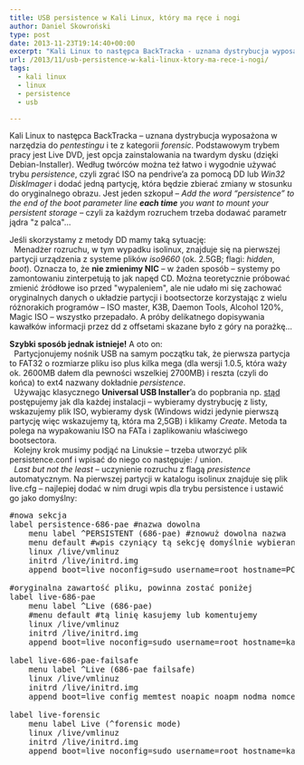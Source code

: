 ```yaml
---
title: USB persistence w Kali Linux, który ma ręce i nogi
author: Daniel Skowroński
type: post
date: 2013-11-23T19:14:40+00:00
excerpt: "Kali Linux to następca BackTracka - uznana dystrybucja wyposażona w narzędzia do <i>pentestingu</i> i te z kategorii <i>forensic</i>. Podstawowym trybem pracy jest Live DVD, jest opcja zainstalowania na twardym dysku (dzięki Debian-Installer). Według twórców można też łatwo i wygodnie używać trybu <i>pesistence</i>, czyli zgrać ISO na pendrive'a za pomocą DD lub <i>Win32 DiskImager</i> i dodać jedną partycję, która będzie zbierać zmiany w stosunku do oryginalnego obrazu. Jest jeden szkopuł - <i>Add the word “persistence” to the end of the boot parameter line <b>each time</b> you want to mount your persistent storage</i> - czyli za każdym rozruchem trzeba dodawać parametr jądra &quot;z palca&quot;..."
url: /2013/11/usb-persistence-w-kali-linux-ktory-ma-rece-i-nogi/
tags:
  - kali linux
  - linux
  - persistence
  - usb

---
```

Kali Linux to następca BackTracka &#8211; uznana dystrybucja wyposażona w narzędzia do _pentestingu_ i te z kategorii _forensic_. Podstawowym trybem pracy jest Live DVD, jest opcja zainstalowania na twardym dysku (dzięki Debian-Installer). Według twórców można też łatwo i wygodnie używać trybu _persistence_, czyli zgrać ISO na pendrive&#8217;a za pomocą DD lub _Win32 DiskImager_ i dodać jedną partycję, która będzie zbierać zmiany w stosunku do oryginalnego obrazu. Jest jeden szkopuł &#8211; _Add the word “persistence” to the end of the boot parameter line **each time** you want to mount your persistent storage_ &#8211; czyli za każdym rozruchem trzeba dodawać parametr jądra "z palca"&#8230;

Jeśli skorzystamy z metody DD mamy taką sytuację:  
&nbsp;&nbsp;Menadżer rozruchu, w tym wypadku isolinux, znajduje się na pierwszej partycji urządzenia z systeme plików _iso9660_ (ok. 2.5GB; flagi: _hidden_, _boot_). Oznacza to, że **nie zmienimy NIC** &#8211; w żaden sposób &#8211; systemy po zamontowaniu zinterpetują to jak napęd CD. Można teoretycznie próbować zmienić źródłowe iso przed "wypaleniem", ale nie udało mi się zachować oryginalnych danych o układzie partycji i bootsectorze korzystając z wielu różnorakich programów &#8211; ISO master, K3B, Daemon Tools, Alcohol 120%, Magic ISO &#8211; wszystko przepadało. A próby delikatnego dopisywania kawałków informacji przez dd z offsetami skazane było z góry na porażkę&#8230;

**Szybki sposób jednak istnieje!** A oto on:  
&nbsp;&nbsp;Partycjonujemy nośnik USB na samym początku tak, że pierwsza partycja to FAT32 o rozmiarze pliku iso plus kilka mega (dla wersji 1.0.5, która waży ok. 2600MB dałem dla pewności wszelkiej 2700MB) i reszta (czyli do końca) to ext4 nazwany dokładnie _persistence_.  
&nbsp;&nbsp;Używając klasycznego **Universal USB Installer**&#8217;a do popbrania np. [stąd][1] postępujemy jak dla każdej instalacji &#8211; wybieramy dystrybucję z listy, wskazujemy plik ISO, wybieramy dysk (Windows widzi jedynie pierwszą partycję więc wskazujemy tą, która ma 2,5GB) i klikamy _Create_. Metoda ta polega na wypakowaniu ISO na FATa i zaplikowaniu właściwego bootsectora.  
&nbsp;&nbsp;Kolejny krok musimy podjąć na Linuksie &#8211; trzeba utworzyć plik persistence.conf i wpisać do niego co następuje: <span class="lang:default EnlighterJSRAW  crayon-inline " >/ union</span>.  
&nbsp;&nbsp;_Last but not the least_ &#8211; uczynienie rozruchu z flagą _presistence_ automatycznym. Na pierwszej partycji w katalogu isolinux znajduje się plik live.cfg &#8211; najlepiej dodać w nim drugi wpis dla trybu persistence i ustawić go jako domyślny:

<pre class="lang:default EnlighterJSRAW " title="isolinux/live.cfg" >#nowa sekcja
label persistence-686-pae #nazwa dowolna
	menu label ^PERSISTENT (686-pae) #znowuż dowolna nazwa
	menu default #wpis czyniący tą sekcję domyślnie wybieraną
	linux /live/vmlinuz
	initrd /live/initrd.img
	append boot=live noconfig=sudo username=root hostname=PC persistence #ostatnia flaga
	
#oryginalna zawartość pliku, powinna zostać poniżej
label live-686-pae
	menu label ^Live (686-pae)
	#menu default #tą linię kasujemy lub komentujemy
	linux /live/vmlinuz
	initrd /live/initrd.img
	append boot=live noconfig=sudo username=root hostname=kali

label live-686-pae-failsafe
	menu label ^Live (686-pae failsafe)
	linux /live/vmlinuz
	initrd /live/initrd.img
	append boot=live config memtest noapic noapm nodma nomce nolapic nomodeset nosmp nosplash vga=normal

label live-forensic
	menu label Live (^forensic mode)
	linux /live/vmlinuz
	initrd /live/initrd.img
	append boot=live noconfig=sudo username=root hostname=kali noswap noautomount
</pre>

 [1]: http://www.pendrivelinux.com/universal-usb-installer-easy-as-1-2-3/